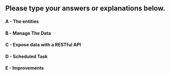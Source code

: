 ## Please type your answers or explanations below.
#### A - The entities
#### B - Manage The Data
#### C - Expose data with a RESTful API
#### D - Scheduled Task
#### E - Improvements
